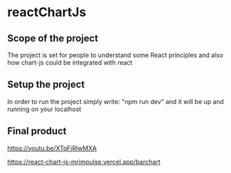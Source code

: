 # reactChartJs

## Scope of the project

The project is set for people to understand some React principles and also how chart-js could be integrated with react

## Setup the project

In order to run the project simply write: "npm run dev" and it will be up and running on your localhost

## Final product
https://youtu.be/XTqFjRlwMXA

https://react-chart-js-mrimpulse.vercel.app/barchart
